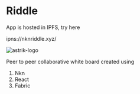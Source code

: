 # Riddle
App is hosted in IPFS, try here

ipns://nknriddle.xyz/

<img src="https://i.ibb.co/hXJmL5c/Screenshot-2021-09-12-at-10-13-45-AM.png" alt="astrik-logo" />

Peer to peer collaborative white board created using

1. Nkn
2. React
3. Fabric
